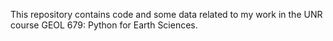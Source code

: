 This repository contains code and some data related to my work in the UNR course GEOL 679: Python for Earth Sciences.